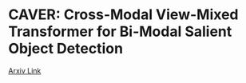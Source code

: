 # CAVER: Cross-Modal View-Mixed Transformer for Bi-Modal Salient Object Detection

[Arxiv Link](https://arxiv.org/abs/2112.02363)
